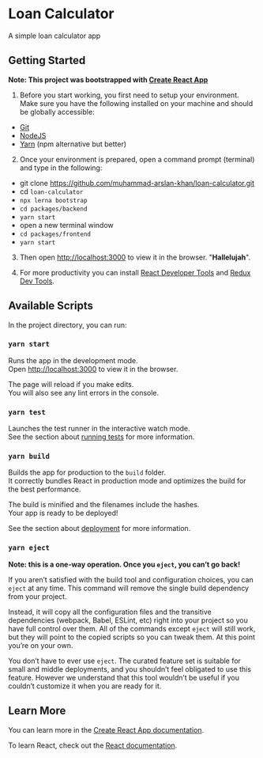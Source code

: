 # Loan Calculator

A simple loan calculator app

## Getting Started

**Note: This project was bootstrapped with [Create React App](https://create-react-app.dev/)**

1. Before you start working, you first need to setup your environment. Make sure you have the following installed on your machine and should be globally accessible:

- [Git](https://git-scm.com/)
- [NodeJS](https://nodejs.org/en/)
- [Yarn](https://yarnpkg.com/en/) (npm alternative but better)

2. Once your environment is prepared, open a command prompt (terminal) and type in the following:

- git clone https://github.com/muhammad-arslan-khan/loan-calculator.git
- cd `loan-calculator`
- `npx lerna bootstrap`
- `cd packages/backend`
- `yarn start`
- open a new terminal window
- `cd packages/frontend`
- `yarn start`

3. Then open [http://localhost:3000](http://localhost:3000) to view it in the browser. "**Hallelujah**".

4. For more productivity you can install [React Developer Tools](https://chrome.google.com/webstore/detail/react-developer-tools/fmkadmapgofadopljbjfkapdkoienihi?hl=en) and [Redux Dev Tools](https://chrome.google.com/webstore/detail/redux-devtools/lmhkpmbekcpmknklioeibfkpmmfibljd?hl=en).

## Available Scripts

In the project directory, you can run:

### `yarn start`

Runs the app in the development mode.<br />
Open [http://localhost:3000](http://localhost:3000) to view it in the browser.

The page will reload if you make edits.<br />
You will also see any lint errors in the console.

### `yarn test`

Launches the test runner in the interactive watch mode.<br />
See the section about [running tests](https://facebook.github.io/create-react-app/docs/running-tests) for more information.

### `yarn build`

Builds the app for production to the `build` folder.<br />
It correctly bundles React in production mode and optimizes the build for the best performance.

The build is minified and the filenames include the hashes.<br />
Your app is ready to be deployed!

See the section about [deployment](https://facebook.github.io/create-react-app/docs/deployment) for more information.

### `yarn eject`

**Note: this is a one-way operation. Once you `eject`, you can’t go back!**

If you aren’t satisfied with the build tool and configuration choices, you can `eject` at any time. This command will remove the single build dependency from your project.

Instead, it will copy all the configuration files and the transitive dependencies (webpack, Babel, ESLint, etc) right into your project so you have full control over them. All of the commands except `eject` will still work, but they will point to the copied scripts so you can tweak them. At this point you’re on your own.

You don’t have to ever use `eject`. The curated feature set is suitable for small and middle deployments, and you shouldn’t feel obligated to use this feature. However we understand that this tool wouldn’t be useful if you couldn’t customize it when you are ready for it.

## Learn More

You can learn more in the [Create React App documentation](https://facebook.github.io/create-react-app/docs/getting-started).

To learn React, check out the [React documentation](https://reactjs.org/).
